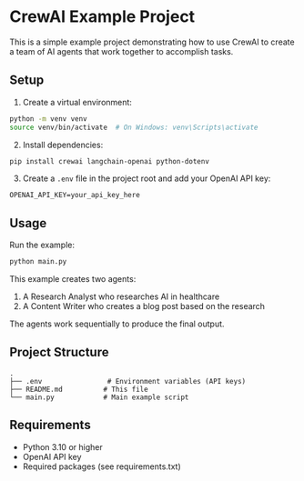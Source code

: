 # CrewAI Example Project

This is a simple example project demonstrating how to use CrewAI to create a team of AI agents that work together to accomplish tasks.

## Setup

1. Create a virtual environment:
```bash
python -m venv venv
source venv/bin/activate  # On Windows: venv\Scripts\activate
```

2. Install dependencies:
```bash
pip install crewai langchain-openai python-dotenv
```

3. Create a `.env` file in the project root and add your OpenAI API key:
```
OPENAI_API_KEY=your_api_key_here
```

## Usage

Run the example:
```bash
python main.py
```

This example creates two agents:
1. A Research Analyst who researches AI in healthcare
2. A Content Writer who creates a blog post based on the research

The agents work sequentially to produce the final output.

## Project Structure

```
.
├── .env                # Environment variables (API keys)
├── README.md          # This file
└── main.py            # Main example script
```

## Requirements

- Python 3.10 or higher
- OpenAI API key
- Required packages (see requirements.txt)